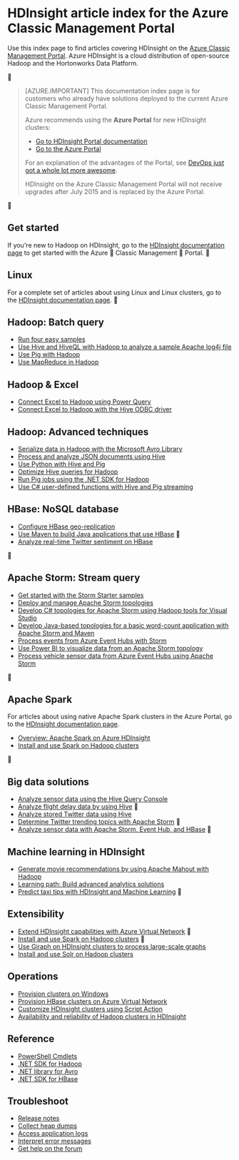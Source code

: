 <properties
   pageTitle="HDInsight article index for Azure Classic Management Portal | Azure"
   description="An index page with links to articles about HDInsight on the Azure Classic Management Portal. Azure recommends the Azure Portal for new Hadoop clusters on HDInsight."
   services="hdinsight"
   documentationCenter="na"
   authors="cjgronlund"
   manager="pablissima"
   editor=""/>

<tags
   ms.service="hdinsight"
   ms.devlang="na"
   ms.topic="index-page"
   ms.tgt_pltfrm="na"
   ms.workload="big-data"
   ms.date="08/17/2015"
   wacn.date=""
   ms.author="cjgronlund"/>

# HDInsight article index for the Azure Classic Management Portal

Use this index page to find articles covering HDInsight on the [Azure Classic Management Portal](https://manage.windowsazure.cn/). Azure HDInsight is a cloud distribution of open-source Hadoop and the Hortonworks Data Platform.



> [AZURE.IMPORTANT]  This documentation index page is for customers who already have solutions deployed to the current Azure Classic Management Portal.
>
> Azure recommends using the **Azure Portal** for new HDInsight clusters:
>
> * [Go to HDInsight Portal documentation](/documentation/services/hdinsight/)
> * [Go to the Azure Portal](https://portal.azure.cn/)
>
> For an explanation of the advantages of the Portal, see [DevOps just got a whole lot more awesome](http://portal.azure.cn).
>
> HDInsight on the Azure Classic Management Portal will not receive upgrades after July 2015 and is replaced by the Azure Portal.


## Get started

If you're new to Hadoop on HDInsight, go to the [HDInsight documentation page](/documentation/services/hdinsight/) to get started with the Azure  Classic Management  Portal.


## Linux

For a complete set of articles about using Linux and Linux clusters, go to the [HDInsight documentation page](/documentation/services/hdinsight/).


## Hadoop: Batch query

* [Run four easy samples](/documentation/articles/hdinsight-run-samples/)
* [Use Hive and HiveQL with Hadoop to analyze a sample Apache log4j file](/documentation/articles/hdinsight-use-hive/)
* [Use Pig with Hadoop](/documentation/articles/hdinsight-use-pig/)
* [Use MapReduce in Hadoop](/documentation/articles/hdinsight-use-mapreduce/)

## Hadoop & Excel

* [Connect Excel to Hadoop using Power Query](/documentation/articles/hdinsight-connect-excel-power-query/)
* [Connect Excel to Hadoop with the Hive ODBC driver](/documentation/articles/hdinsight-connect-excel-hive-odbc-driver/)


## Hadoop: Advanced techniques

* [Serialize data in Hadoop with the Microsoft Avro Library](/documentation/articles/hdinsight-dotnet-avro-serialization/)
* [Process and analyze JSON documents using Hive](/documentation/articles/hdinsight-using-json-in-hive/)
* [Use Python with Hive and Pig](/documentation/articles/hdinsight-python/)
* [Optimize Hive queries for Hadoop](/documentation/articles/hdinsight-hadoop-optimize-hive-query-v1/)
* [Run Pig jobs using the .NET SDK for Hadoop](hdinsight-hadoop-use-pig-dotnet-sdk-v1.md )
* [Use C# user-defined functions with Hive and Pig streaming](/documentation/articles/hdinsight-hadoop-hive-pig-udf-dotnet-csharp/)

## HBase: NoSQL database

* [Configure HBase geo-replication](/documentation/articles/hdinsight-hbase-geo-replication/)
* [Use Maven to build Java applications that use HBase](/documentation/articles/hdinsight-hbase-build-java-maven/)

* [Analyze real-time Twitter sentiment on HBase](/documentation/articles/hdinsight-hbase-analyze-twitter-sentiment/)


## Apache Storm: Stream query

* [Get started with the Storm Starter samples](/documentation/articles/hdinsight-apache-storm-tutorial-get-started/)
* [Deploy and manage Apache Storm topologies](/documentation/articles/hdinsight-storm-deploy-monitor-topology/)
* [Develop C# topologies for Apache Storm using Hadoop tools for Visual Studio](/documentation/articles/hdinsight-storm-develop-csharp-visual-studio-topology/)
* [Develop Java-based topologies for a basic word-count application with Apache Storm and Maven](/documentation/articles/hdinsight-storm-develop-java-topology/)
* [Process events from Azure Event Hubs with Storm](/documentation/articles/hdinsight-storm-develop-csharp-event-hub-topology/)
* [Use Power BI to visualize data from an Apache Storm topology](/documentation/articles/hdinsight-storm-power-bi-topology/)
* [Process vehicle sensor data from Azure Event Hubs using Apache Storm](/documentation/articles/hdinsight-storm-iot-eventhub-documentdb/)


## Apache Spark

For articles about using native Apache Spark clusters in the Azure Portal, go to the [HDInsight documentation page](/documentation/services/hdinsight/).

* [Overview: Apache Spark on Azure HDInsight](/documentation/articles/hdinsight-apache-spark-overview/)
* [Install and use Spark on Hadoop clusters](/documentation/articles/hdinsight-hadoop-spark-install/)




## Big data solutions

* [Analyze sensor data using the Hive Query Console](/documentation/articles/hdinsight-hive-analyze-sensor-data/)
* [Analyze flight delay data by using Hive](/documentation/articles/hdinsight-analyze-flight-delay-data/)

* [Analyze stored Twitter data using Hive](/documentation/articles/hdinsight-analyze-twitter-data/)
* [Determine Twitter trending topics with Apache Storm](/documentation/articles/hdinsight-storm-twitter-trending/)

* [Analyze sensor data with Apache Storm, Event Hub, and HBase](/documentation/articles/hdinsight-storm-sensor-data-analysis/)


## Machine learning in HDInsight

* [Generate movie recommendations by using Apache Mahout with Hadoop](/documentation/articles/hdinsight-mahout/)
* [Learning path: Build advanced analytics solutions](/documentation/articles/machine-learning-walkthrough-develop-predictive-solution/)
* [Predict taxi tips with HDInsight and Machine Learning](/documentation/articles/machine-learning-data-science-process-hive-walkthrough/)


## Extensibility

* [Extend HDInsight capabilities with Azure Virtual Network](/documentation/articles/hdinsight-extend-hadoop-virtual-network/)

* [Install and use Spark on Hadoop clusters](/documentation/articles/hdinsight-hadoop-spark-install/)

* [Use Giraph on HDInsight clusters to process large-scale graphs](/documentation/articles/hdinsight-hadoop-giraph-install-v1/)
* [Install and use Solr on Hadoop clusters](/documentation/articles/hdinsight-hadoop-solr-install-v1/)

## Operations

* [Provision clusters on Windows](/documentation/articles/hdinsight-provision-clusters-v1/)
* [Provision HBase clusters on Azure Virtual Network](/documentation/articles/hdinsight-hbase-provision-vnet-v1/)
* [Customize HDInsight clusters using Script Action](/documentation/articles/hdinsight-hadoop-customize-cluster-v1/)
* [Availability and reliability of Hadoop clusters in HDInsight](/documentation/articles/hdinsight-high-availability/)

## Reference

* [PowerShell Cmdlets](https://msdn.microsoft.com/zh-cn/library/azure/dn858087.aspx)  
* [.NET SDK for Hadoop](http://msdn.microsoft.com/zh-cn/library/azure/dn469975.aspx)  
* [.NET library for Avro](https://hadoopsdk.codeplex.com/wikipage?title=Avro%20Library)  
* [.NET SDK for HBase](https://www.nuget.org/packages/Microsoft.HBase.Client/)  

## Troubleshoot

* [Release notes](/documentation/articles/hdinsight-release-notes/)
* [Collect heap dumps](/documentation/articles/hdinsight-hadoop-collect-debug-heap-dumps/)
* [Access application logs](/documentation/articles/hdinsight-hadoop-access-yarn-app-logs/)
* [Interpret error messages](/documentation/articles/hdinsight-debug-jobs/)
* [Get help on the forum](https://social.msdn.microsoft.com/forums/azure/home?forum=hdinsight)
